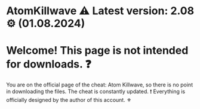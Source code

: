 # AtomKillwave ⚠ Latest version: 2.08 ⚙ (01.08.2024)
# Welcome! This page is not intended for downloads. ❓
You are on the official page of the cheat: Atom Killwave, so there is no point in downloading the files. The cheat is constantly updated. ❗
Everything is officially designed by the author of this account. ⚜
